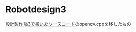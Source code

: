 # Robotdesign3
[設計製作論3で書いたソースコード](https://github.com/Souya25/crane_x7_ros/tree/master/crane_x7_robot_design3)のopencv.cppを移したもの
